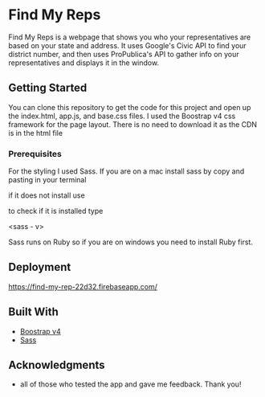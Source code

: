 # Find My Reps

Find My Reps is a webpage that shows you who your representatives are based on your state and address. It uses Google's Civic API to find your district number, and then uses ProPublica's API to gather info on your representatives and displays it in the window.

## Getting Started

You can clone this repository to get the code for this project and open up the index.html, app.js, and base.css files. I used the Boostrap v4 css framework for the page layout. There is no need to download it as the CDN is in the html file

### Prerequisites

For the styling I used Sass. If you are on a mac install sass by copy and pasting in your terminal

 <gem install sass>

if it does not install use

 <sudo gem install sass>

 to check if it is installed type

 <sass - v>

Sass runs on Ruby so if you are on windows you need to install Ruby first.

## Deployment

https://find-my-rep-22d32.firebaseapp.com/

## Built With

* [Boostrap v4](https://v4-alpha.getbootstrap.com/)
* [Sass](http://sass-lang.com/)

## Acknowledgments

* all of those who tested the app and gave me feedback. Thank you!

